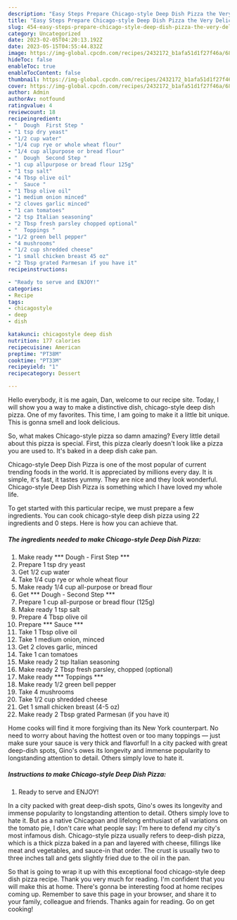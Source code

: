 ```yaml
---
description: "Easy Steps Prepare Chicago-style Deep Dish Pizza the Very Delicious"
title: "Easy Steps Prepare Chicago-style Deep Dish Pizza the Very Delicious"
slug: 454-easy-steps-prepare-chicago-style-deep-dish-pizza-the-very-delicious
category: Uncategorized
date: 2023-02-05T04:20:13.192Z
date: 2023-05-15T04:55:44.832Z
image: https://img-global.cpcdn.com/recipes/2432172_b1afa51d1f27f46a/680x482cq70/chicago-style-deep-dish-pizza-recipe-main-photo.jpg
hideToc: false
enableToc: true
enableTocContent: false
thumbnail: https://img-global.cpcdn.com/recipes/2432172_b1afa51d1f27f46a/680x482cq70/chicago-style-deep-dish-pizza-recipe-main-photo.jpg
cover: https://img-global.cpcdn.com/recipes/2432172_b1afa51d1f27f46a/680x482cq70/chicago-style-deep-dish-pizza-recipe-main-photo.jpg
author: Admin
authorAv: notfound
ratingvalue: 4
reviewcount: 18
recipeingredient:
- "  Dough  First Step "
- "1 tsp dry yeast"
- "1/2 cup water"
- "1/4 cup rye or whole wheat flour"
- "1/4 cup allpurpose or bread flour"
- "  Dough  Second Step "
- "1 cup allpurpose or bread flour 125g"
- "1 tsp salt"
- "4 Tbsp olive oil"
- "  Sauce "
- "1 Tbsp olive oil"
- "1 medium onion minced"
- "2 cloves garlic minced"
- "1 can tomatoes"
- "2 tsp Italian seasoning"
- "2 Tbsp fresh parsley chopped optional"
- "  Toppings "
- "1/2 green bell pepper"
- "4 mushrooms"
- "1/2 cup shredded cheese"
- "1 small chicken breast 45 oz"
- "2 Tbsp grated Parmesan if you have it"
recipeinstructions:

- "Ready to serve and ENJOY!"
categories:
- Recipe
tags:
- chicagostyle
- deep
- dish

katakunci: chicagostyle deep dish 
nutrition: 177 calories
recipecuisine: American
preptime: "PT38M"
cooktime: "PT33M"
recipeyield: "1"
recipecategory: Dessert

---
```



Hello everybody, it is me again, Dan, welcome to our recipe site. Today, I will show you a way to make a distinctive dish, chicago-style deep dish pizza. One of my favorites. This time, I am going to make it a little bit unique. This is gonna smell and look delicious.

So, what makes Chicago-style pizza so damn amazing? Every little detail about this pizza is special. First, this pizza clearly doesn&#39;t look like a pizza you are used to. It&#39;s baked in a deep dish cake pan.

Chicago-style Deep Dish Pizza is one of the most popular of current trending foods in the world. It is appreciated by millions every day. It is simple, it's fast, it tastes yummy. They are nice and they look wonderful. Chicago-style Deep Dish Pizza is something which I have loved my whole life.


To get started with this particular recipe, we must prepare a few ingredients. You can cook chicago-style deep dish pizza using 22 ingredients and 0 steps. Here is how you can achieve that.

<!--inarticleads1-->

##### The ingredients needed to make Chicago-style Deep Dish Pizza:

1. Make ready  *** Dough - First Step ***
1. Prepare 1 tsp dry yeast
1. Get 1/2 cup water
1. Take 1/4 cup rye or whole wheat flour
1. Make ready 1/4 cup all-purpose or bread flour
1. Get  *** Dough - Second Step ***
1. Prepare 1 cup all-purpose or bread flour (125g)
1. Make ready 1 tsp salt
1. Prepare 4 Tbsp olive oil
1. Prepare  *** Sauce ***
1. Take 1 Tbsp olive oil
1. Take 1 medium onion, minced
1. Get 2 cloves garlic, minced
1. Take 1 can tomatoes
1. Make ready 2 tsp Italian seasoning
1. Make ready 2 Tbsp fresh parsley, chopped (optional)
1. Make ready  *** Toppings ***
1. Make ready 1/2 green bell pepper
1. Take 4 mushrooms
1. Take 1/2 cup shredded cheese
1. Get 1 small chicken breast (4-5 oz)
1. Make ready 2 Tbsp grated Parmesan (if you have it)


Home cooks will find it more forgiving than its New York counterpart. No need to worry about having the hottest oven or too many toppings — just make sure your sauce is very thick and flavorful! In a city packed with great deep-dish spots, Gino&#39;s owes its longevity and immense popularity to longstanding attention to detail. Others simply love to hate it. 

<!--inarticleads2-->

##### Instructions to make Chicago-style Deep Dish Pizza:


1. Ready to serve and ENJOY!

In a city packed with great deep-dish spots, Gino&#39;s owes its longevity and immense popularity to longstanding attention to detail. Others simply love to hate it. But as a native Chicagoan and lifelong enthusiast of all variations on the tomato pie, I don&#39;t care what people say: I&#39;m here to defend my city&#39;s most infamous dish. Chicago-style pizza usually refers to deep-dish pizza, which is a thick pizza baked in a pan and layered with cheese, fillings like meat and vegetables, and sauce-in that order. The crust is usually two to three inches tall and gets slightly fried due to the oil in the pan. 

So that is going to wrap it up with this exceptional food chicago-style deep dish pizza recipe. Thank you very much for reading. I'm confident that you will make this at home. There's gonna be interesting food at home recipes coming up. Remember to save this page in your browser, and share it to your family, colleague and friends. Thanks again for reading. Go on get cooking!

